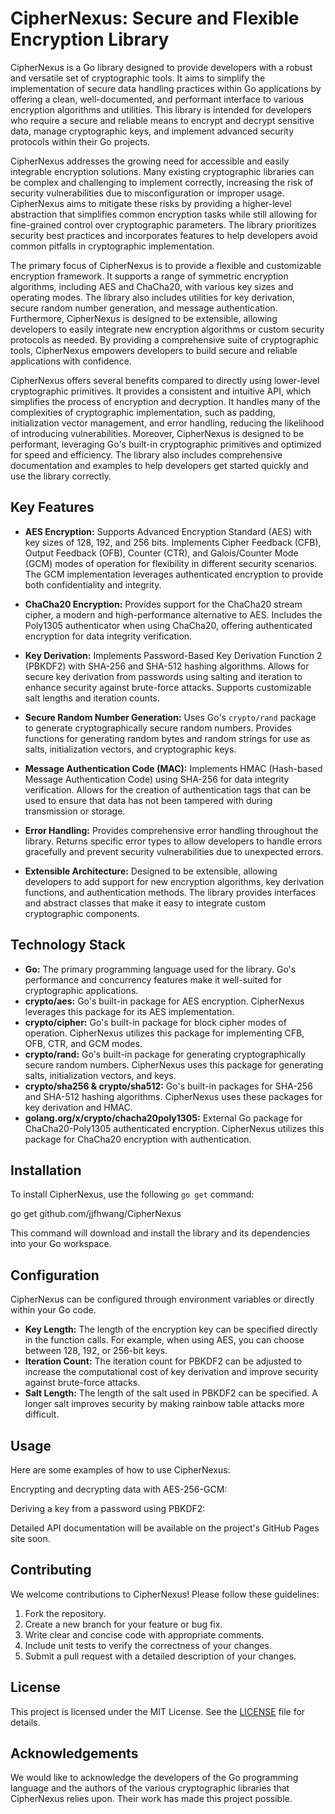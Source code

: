 # CipherNexus: Secure and Flexible Encryption Library

CipherNexus is a Go library designed to provide developers with a robust and versatile set of cryptographic tools. It aims to simplify the implementation of secure data handling practices within Go applications by offering a clean, well-documented, and performant interface to various encryption algorithms and utilities. This library is intended for developers who require a secure and reliable means to encrypt and decrypt sensitive data, manage cryptographic keys, and implement advanced security protocols within their Go projects.

CipherNexus addresses the growing need for accessible and easily integrable encryption solutions. Many existing cryptographic libraries can be complex and challenging to implement correctly, increasing the risk of security vulnerabilities due to misconfiguration or improper usage. CipherNexus aims to mitigate these risks by providing a higher-level abstraction that simplifies common encryption tasks while still allowing for fine-grained control over cryptographic parameters. The library prioritizes security best practices and incorporates features to help developers avoid common pitfalls in cryptographic implementation.

The primary focus of CipherNexus is to provide a flexible and customizable encryption framework. It supports a range of symmetric encryption algorithms, including AES and ChaCha20, with various key sizes and operating modes. The library also includes utilities for key derivation, secure random number generation, and message authentication. Furthermore, CipherNexus is designed to be extensible, allowing developers to easily integrate new encryption algorithms or custom security protocols as needed. By providing a comprehensive suite of cryptographic tools, CipherNexus empowers developers to build secure and reliable applications with confidence.

CipherNexus offers several benefits compared to directly using lower-level cryptographic primitives. It provides a consistent and intuitive API, which simplifies the process of encryption and decryption. It handles many of the complexities of cryptographic implementation, such as padding, initialization vector management, and error handling, reducing the likelihood of introducing vulnerabilities. Moreover, CipherNexus is designed to be performant, leveraging Go's built-in cryptographic primitives and optimized for speed and efficiency. The library also includes comprehensive documentation and examples to help developers get started quickly and use the library correctly.

## Key Features

*   **AES Encryption:** Supports Advanced Encryption Standard (AES) with key sizes of 128, 192, and 256 bits. Implements Cipher Feedback (CFB), Output Feedback (OFB), Counter (CTR), and Galois/Counter Mode (GCM) modes of operation for flexibility in different security scenarios. The GCM implementation leverages authenticated encryption to provide both confidentiality and integrity.

*   **ChaCha20 Encryption:** Provides support for the ChaCha20 stream cipher, a modern and high-performance alternative to AES. Includes the Poly1305 authenticator when using ChaCha20, offering authenticated encryption for data integrity verification.

*   **Key Derivation:** Implements Password-Based Key Derivation Function 2 (PBKDF2) with SHA-256 and SHA-512 hashing algorithms. Allows for secure key derivation from passwords using salting and iteration to enhance security against brute-force attacks. Supports customizable salt lengths and iteration counts.

*   **Secure Random Number Generation:** Uses Go's `crypto/rand` package to generate cryptographically secure random numbers. Provides functions for generating random bytes and random strings for use as salts, initialization vectors, and cryptographic keys.

*   **Message Authentication Code (MAC):** Implements HMAC (Hash-based Message Authentication Code) using SHA-256 for data integrity verification. Allows for the creation of authentication tags that can be used to ensure that data has not been tampered with during transmission or storage.

*   **Error Handling:** Provides comprehensive error handling throughout the library. Returns specific error types to allow developers to handle errors gracefully and prevent security vulnerabilities due to unexpected errors.

*   **Extensible Architecture:** Designed to be extensible, allowing developers to add support for new encryption algorithms, key derivation functions, and authentication methods. The library provides interfaces and abstract classes that make it easy to integrate custom cryptographic components.

## Technology Stack

*   **Go:** The primary programming language used for the library. Go's performance and concurrency features make it well-suited for cryptographic applications.
*   **crypto/aes:** Go's built-in package for AES encryption. CipherNexus leverages this package for its AES implementation.
*   **crypto/cipher:** Go's built-in package for block cipher modes of operation. CipherNexus utilizes this package for implementing CFB, OFB, CTR, and GCM modes.
*   **crypto/rand:** Go's built-in package for generating cryptographically secure random numbers. CipherNexus uses this package for generating salts, initialization vectors, and keys.
*   **crypto/sha256 & crypto/sha512:** Go's built-in packages for SHA-256 and SHA-512 hashing algorithms. CipherNexus uses these packages for key derivation and HMAC.
*   **golang.org/x/crypto/chacha20poly1305:** External Go package for ChaCha20-Poly1305 authenticated encryption. CipherNexus utilizes this package for ChaCha20 encryption with authentication.

## Installation

To install CipherNexus, use the following `go get` command:

go get github.com/jjfhwang/CipherNexus

This command will download and install the library and its dependencies into your Go workspace.

## Configuration

CipherNexus can be configured through environment variables or directly within your Go code.

*   **Key Length:** The length of the encryption key can be specified directly in the function calls. For example, when using AES, you can choose between 128, 192, or 256-bit keys.
*   **Iteration Count:** The iteration count for PBKDF2 can be adjusted to increase the computational cost of key derivation and improve security against brute-force attacks.
*   **Salt Length:** The length of the salt used in PBKDF2 can be specified. A longer salt improves security by making rainbow table attacks more difficult.

## Usage

Here are some examples of how to use CipherNexus:

Encrypting and decrypting data with AES-256-GCM:



Deriving a key from a password using PBKDF2:



Detailed API documentation will be available on the project's GitHub Pages site soon.

## Contributing

We welcome contributions to CipherNexus! Please follow these guidelines:

1.  Fork the repository.
2.  Create a new branch for your feature or bug fix.
3.  Write clear and concise code with appropriate comments.
4.  Include unit tests to verify the correctness of your changes.
5.  Submit a pull request with a detailed description of your changes.

## License

This project is licensed under the MIT License. See the [LICENSE](https://github.com/jjfhwang/CipherNexus/blob/main/LICENSE) file for details.

## Acknowledgements

We would like to acknowledge the developers of the Go programming language and the authors of the various cryptographic libraries that CipherNexus relies upon. Their work has made this project possible.